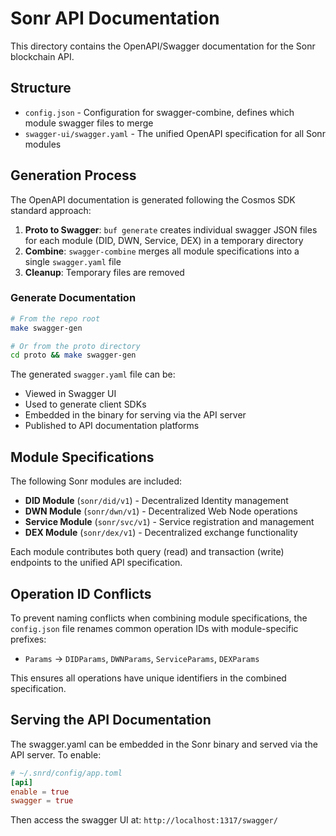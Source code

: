 # Sonr API Documentation

This directory contains the OpenAPI/Swagger documentation for the Sonr blockchain API.

## Structure

- `config.json` - Configuration for swagger-combine, defines which module swagger files to merge
- `swagger-ui/swagger.yaml` - The unified OpenAPI specification for all Sonr modules

## Generation Process

The OpenAPI documentation is generated following the Cosmos SDK standard approach:

1. **Proto to Swagger**: `buf generate` creates individual swagger JSON files for each module (DID, DWN, Service, DEX) in a temporary directory
2. **Combine**: `swagger-combine` merges all module specifications into a single `swagger.yaml` file
3. **Cleanup**: Temporary files are removed

### Generate Documentation

```bash
# From the repo root
make swagger-gen

# Or from the proto directory
cd proto && make swagger-gen
```

The generated `swagger.yaml` file can be:
- Viewed in Swagger UI
- Used to generate client SDKs
- Embedded in the binary for serving via the API server
- Published to API documentation platforms

## Module Specifications

The following Sonr modules are included:

- **DID Module** (`sonr/did/v1`) - Decentralized Identity management
- **DWN Module** (`sonr/dwn/v1`) - Decentralized Web Node operations
- **Service Module** (`sonr/svc/v1`) - Service registration and management
- **DEX Module** (`sonr/dex/v1`) - Decentralized exchange functionality

Each module contributes both query (read) and transaction (write) endpoints to the unified API specification.

## Operation ID Conflicts

To prevent naming conflicts when combining module specifications, the `config.json` file renames common operation IDs with module-specific prefixes:

- `Params` → `DIDParams`, `DWNParams`, `ServiceParams`, `DEXParams`

This ensures all operations have unique identifiers in the combined specification.

## Serving the API Documentation

The swagger.yaml can be embedded in the Sonr binary and served via the API server. To enable:

```toml
# ~/.snrd/config/app.toml
[api]
enable = true
swagger = true
```

Then access the swagger UI at: `http://localhost:1317/swagger/`
